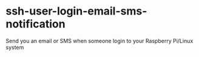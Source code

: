 # ssh-user-login-email-sms-notification
Send you an email or SMS when someone login to your Raspberry Pi/Linux system
